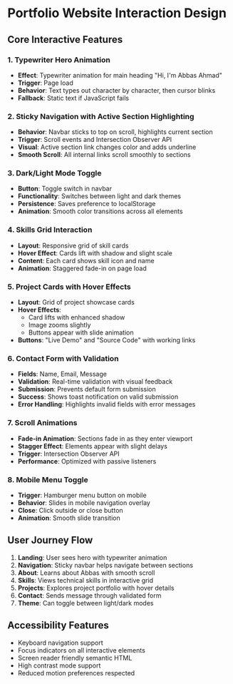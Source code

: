 # Portfolio Website Interaction Design

## Core Interactive Features

### 1. Typewriter Hero Animation
- **Effect**: Typewriter animation for main heading "Hi, I'm Abbas Ahmad"
- **Trigger**: Page load
- **Behavior**: Text types out character by character, then cursor blinks
- **Fallback**: Static text if JavaScript fails

### 2. Sticky Navigation with Active Section Highlighting
- **Behavior**: Navbar sticks to top on scroll, highlights current section
- **Trigger**: Scroll events and Intersection Observer API
- **Visual**: Active section link changes color and adds underline
- **Smooth Scroll**: All internal links scroll smoothly to sections

### 3. Dark/Light Mode Toggle
- **Button**: Toggle switch in navbar
- **Functionality**: Switches between light and dark themes
- **Persistence**: Saves preference to localStorage
- **Animation**: Smooth color transitions across all elements

### 4. Skills Grid Interaction
- **Layout**: Responsive grid of skill cards
- **Hover Effect**: Cards lift with shadow and slight scale
- **Content**: Each card shows skill icon and name
- **Animation**: Staggered fade-in on page load

### 5. Project Cards with Hover Effects
- **Layout**: Grid of project showcase cards
- **Hover Effects**: 
  - Card lifts with enhanced shadow
  - Image zooms slightly
  - Buttons appear with slide animation
- **Buttons**: "Live Demo" and "Source Code" with working links

### 6. Contact Form with Validation
- **Fields**: Name, Email, Message
- **Validation**: Real-time validation with visual feedback
- **Submission**: Prevents default form submission
- **Success**: Shows toast notification on valid submission
- **Error Handling**: Highlights invalid fields with error messages

### 7. Scroll Animations
- **Fade-in Animation**: Sections fade in as they enter viewport
- **Stagger Effect**: Elements appear with slight delays
- **Trigger**: Intersection Observer API
- **Performance**: Optimized with passive listeners

### 8. Mobile Menu Toggle
- **Trigger**: Hamburger menu button on mobile
- **Behavior**: Slides in mobile navigation overlay
- **Close**: Click outside or close button
- **Animation**: Smooth slide transition

## User Journey Flow

1. **Landing**: User sees hero with typewriter animation
2. **Navigation**: Sticky navbar helps navigate between sections
3. **About**: Learns about Abbas with smooth scroll
4. **Skills**: Views technical skills in interactive grid
5. **Projects**: Explores project portfolio with hover details
6. **Contact**: Sends message through validated form
7. **Theme**: Can toggle between light/dark modes

## Accessibility Features

- Keyboard navigation support
- Focus indicators on all interactive elements
- Screen reader friendly semantic HTML
- High contrast mode support
- Reduced motion preferences respected